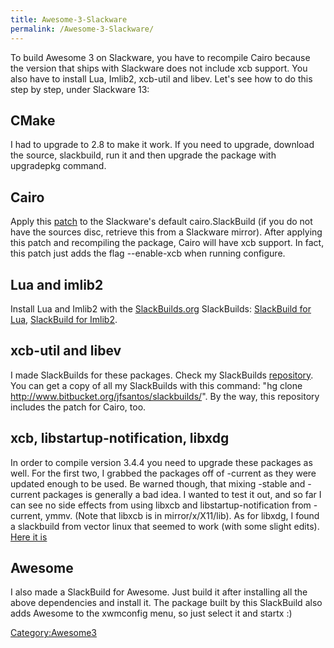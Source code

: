 ```yaml
---
title: Awesome-3-Slackware
permalink: /Awesome-3-Slackware/
---
```


To build Awesome 3 on Slackware, you have to recompile Cairo because the version that ships with Slackware does not include xcb support. You also have to install Lua, Imlib2, xcb-util and libev. Let's see how to do this step by step, under Slackware 13:

CMake
-----

I had to upgrade to 2.8 to make it work. If you need to upgrade, download the source, slackbuild, run it and then upgrade the package with upgradepkg command.

Cairo
-----

Apply this [patch](http://bitbucket.org/jfsantos/slackbuilds/raw/874117ed359d/cairo.SlackBuild.patch) to the Slackware's default cairo.SlackBuild (if you do not have the sources disc, retrieve this from a Slackware mirror). After applying this patch and recompiling the package, Cairo will have xcb support. In fact, this patch just adds the flag --enable-xcb when running configure.

Lua and imlib2
--------------

Install Lua and Imlib2 with the [SlackBuilds.org](http://www.slackbuilds.org) SlackBuilds: [SlackBuild for Lua](http://slackbuilds.org/repository/13.0/development/lua/), [SlackBuild for Imlib2](http://slackbuilds.org/repository/13.0/libraries/imlib2/).

xcb-util and libev
------------------

I made SlackBuilds for these packages. Check my SlackBuilds [repository](http://bitbucket.org/jfsantos/slackbuilds/). You can get a copy of all my SlackBuilds with this command: "hg clone <http://www.bitbucket.org/jfsantos/slackbuilds/>". By the way, this repository includes the patch for Cairo, too.

xcb, libstartup-notification, libxdg
------------------------------------

In order to compile version 3.4.4 you need to upgrade these packages as well. For the first two, I grabbed the packages off of -current as they were updated enough to be used. Be warned though, that mixing -stable and -current packages is generally a bad idea. I wanted to test it out, and so far I can see no side effects from using libxcb and libstartup-notification from -current, ymmv. (Note that libxcb is in mirror/x/X11/lib). As for libxdg, I found a slackbuild from vector linux that seemed to work (with some slight edits). [Here it is](http://pastebin.com/WiUH4DEL)

Awesome
-------

I also made a SlackBuild for Awesome. Just build it after installing all the above dependencies and install it. The package built by this SlackBuild also adds Awesome to the xwmconfig menu, so just select it and startx :)

[Category:Awesome3](/Category:Awesome3 "wikilink")